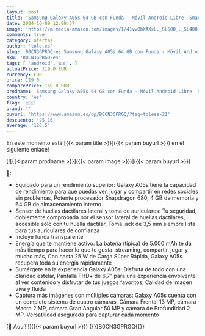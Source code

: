 ```yaml
---
layout: post
title: 'Samsung Galaxy A05s 64 GB con Funda - Móvil Android Libre  Smartphone con Cámara Frontal 13 MP  Carga Rápida  Verde claro   Versión Española '
date: 2024-10-09 12:00:57
image: 'https://m.media-amazon.com/images/I/41vwQbXAXxL._SL500_._SL400_.jpg'
comments: true
category: ofertas
author: 'tole.es'
slug: 'B0CN3GPRGQ-es Samsung Galaxy A05s 64 GB con Funda - Móvil Android Libre...'
sku: 'B0CN3GPRGQ-es'
tags: [ 'android','🇪🇸', ]
actualPrice: 119.0 EUR
currency: EUR
price: 119.0
comparePrice: 159.0 EUR
prodname: 'Samsung Galaxy A05s 64 GB con Funda - Móvil Android Libre  Smartphone con Cámara Frontal 13 MP  Carga Rápida  Verde claro   Versión Española '
country: 'es'
flag: '🇪🇸'
brand: ''
buyurl: 'https://www.amazon.es/dp/B0CN3GPRGQ/?tag=tolees-21'
descuento: '25.16'
average: '126.5'
---
```


En este momento está [{{< param title >}}]({{< param buyurl >}}) en el siguiente enlace!

[![{{< param prodname >}}]({{< param image >}})]({{< param buyurl >}})

🔎:

- Equipado para un rendimiento superior: Galaxy A05s tiene la capacidad de rendimiento para que puedas ver, jugar y compartir en redes sociales sin problemas, Potente procesador Snapdragon 680, 4 GB de memoria y 64 GB de almacenamiento interno
- Sensor de huellas dactilares lateral y toma de auriculares: Tu seguridad, doblemente comprobada por el sensor lateral de huellas dactilares, accesible sólo con tu huella dactilar, Toma jack de 3,5 mm siempre lista para tus auriculares de confianza
- Incluye funda transparente
- Energía que te mantiene activo: La batería (típica) de 5.000 mAh te da más tiempo para hacer lo que te gusta: streaming, compartir, jugar y mucho más, Con hasta 25 W de Carga Súper Rápida, Galaxy A05s recupera toda su energía rápidamente
- Sumérgete en la experiencia Galaxy A05s: Disfruta de todo con una claridad estelar, Pantalla FHD+ de 6,7” para una experiencia envolvente al ver contenido y disfrutar de tus juegos favoritos, Calidad de imagen viva y fluida
- Captura más imágenes con múltiples cámaras: Galaxy A05s cuenta con un completo sistema de cuatro cámaras, Cámara Frontal 13 MP, cámara Macro 2 MP, cámara Gran Angular 50 MP y cámara de Profundidad 2 MP, Versatilidad asegurada para capturar cada momento

[🛒 Aquí!!!]({{< param buyurl >}})
{{<world>}}B0CN3GPRGQ{{</world>}}
